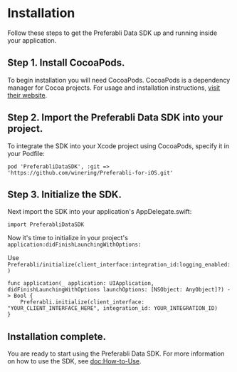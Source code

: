 # Installation

Follow these steps to get the Preferabli Data SDK up and running inside your application.

## Step 1. Install CocoaPods.

To begin installation you will need CocoaPods. CocoaPods is a dependency manager for Cocoa projects. For usage and installation instructions, [visit their website](https://cocoapods.org/). 

## Step 2. Import the Preferabli Data SDK into your project.

To integrate the SDK into your Xcode project using CocoaPods, specify it in your Podfile:

```
pod 'PreferabliDataSDK', :git => 'https://github.com/winering/Preferabli-for-iOS.git'
```

## Step 3. Initialize the SDK.

Next import the SDK into your application's AppDelegate.swift:

```
import PreferabliDataSDK
```

Now it's time to initialize in your project's `application:didFinishLaunchingWithOptions:`

Use ``Preferabli/initialize(client_interface:integration_id:logging_enabled:)``

```
func application(_ application: UIApplication, didFinishLaunchingWithOptions launchOptions: [NSObject: AnyObject]?) -> Bool {
    Preferabli.initialize(client_interface: "YOUR_CLIENT_INTERFACE_HERE", integration_id: YOUR_INTEGRATION_ID)
}
```

## Installation complete.

You are ready to start using the Preferabli Data SDK. For more information on how to use the SDK, see <doc:How-to-Use>.

